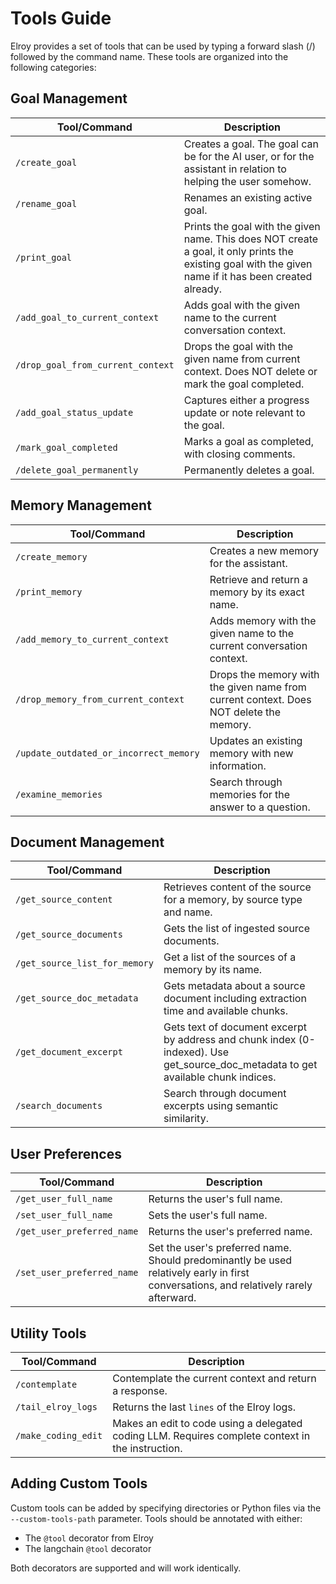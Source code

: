 # Tools Guide

Elroy provides a set of tools that can be used by typing a forward slash (/) followed by the command name. These tools are organized into the following categories:

## Goal Management

| Tool/Command | Description |
|-------------|-------------|
| `/create_goal` | Creates a goal. The goal can be for the AI user, or for the assistant in relation to helping the user somehow. |
| `/rename_goal` | Renames an existing active goal. |
| `/print_goal` | Prints the goal with the given name. This does NOT create a goal, it only prints the existing goal with the given name if it has been created already. |
| `/add_goal_to_current_context` | Adds goal with the given name to the current conversation context. |
| `/drop_goal_from_current_context` | Drops the goal with the given name from current context. Does NOT delete or mark the goal completed. |
| `/add_goal_status_update` | Captures either a progress update or note relevant to the goal. |
| `/mark_goal_completed` | Marks a goal as completed, with closing comments. |
| `/delete_goal_permanently` | Permanently deletes a goal. |

## Memory Management

| Tool/Command | Description |
|-------------|-------------|
| `/create_memory` | Creates a new memory for the assistant. |
| `/print_memory` | Retrieve and return a memory by its exact name. |
| `/add_memory_to_current_context` | Adds memory with the given name to the current conversation context. |
| `/drop_memory_from_current_context` | Drops the memory with the given name from current context. Does NOT delete the memory. |
| `/update_outdated_or_incorrect_memory` | Updates an existing memory with new information. |
| `/examine_memories` | Search through memories for the answer to a question. |

## Document Management

| Tool/Command | Description |
|-------------|-------------|
| `/get_source_content` | Retrieves content of the source for a memory, by source type and name. |
| `/get_source_documents` | Gets the list of ingested source documents. |
| `/get_source_list_for_memory` | Get a list of the sources of a memory by its name. |
| `/get_source_doc_metadata` | Gets metadata about a source document including extraction time and available chunks. |
| `/get_document_excerpt` | Gets text of document excerpt by address and chunk index (0-indexed). Use get_source_doc_metadata to get available chunk indices. |
| `/search_documents` | Search through document excerpts using semantic similarity. |

## User Preferences

| Tool/Command | Description |
|-------------|-------------|
| `/get_user_full_name` | Returns the user's full name. |
| `/set_user_full_name` | Sets the user's full name. |
| `/get_user_preferred_name` | Returns the user's preferred name. |
| `/set_user_preferred_name` | Set the user's preferred name. Should predominantly be used relatively early in first conversations, and relatively rarely afterward. |

## Utility Tools

| Tool/Command | Description |
|-------------|-------------|
| `/contemplate` | Contemplate the current context and return a response. |
| `/tail_elroy_logs` | Returns the last `lines` of the Elroy logs. |
| `/make_coding_edit` | Makes an edit to code using a delegated coding LLM. Requires complete context in the instruction. |

## Adding Custom Tools

Custom tools can be added by specifying directories or Python files via the `--custom-tools-path` parameter. Tools should be annotated with either:
- The `@tool` decorator from Elroy
- The langchain `@tool` decorator

Both decorators are supported and will work identically.
